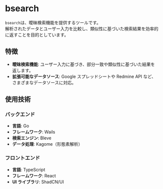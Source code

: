 # bsearch

`bsearch`は、曖昧検索機能を提供するツールです。  
解析されたデータとユーザー入力を比較し、類似性に基づいた検索結果を効率的に返すことを目的としています。

## 特徴

- **曖昧検索機能**: ユーザー入力に基づき、部分一致や類似性に基づいた結果を返します。
- **拡張可能なデータソース**: Google スプレッドシートや Redmine API など、さまざまなデータソースに対応。

## 使用技術

### バックエンド

- **言語**: Go
- **フレームワーク**: Wails
- **検索エンジン**: Bleve
- **データ処理**: Kagome（形態素解析）

### フロントエンド

- **言語**: TypeScript
- **フレームワーク**: React
- **UI ライブラリ**: ShadCN/UI
